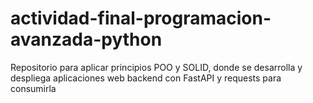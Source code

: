 # actividad-final-programacion-avanzada-python
Repositorio para aplicar principios POO y SOLID, donde se desarrolla y despliega aplicaciones web backend con FastAPI y requests para consumirla
